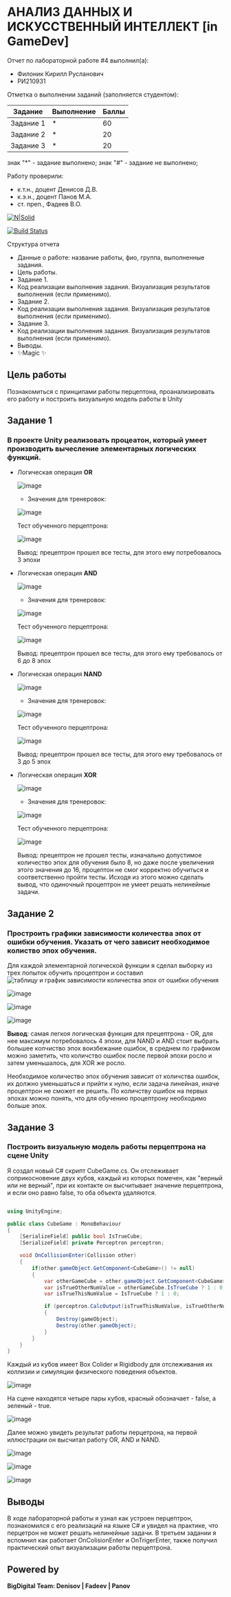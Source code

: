 # АНАЛИЗ ДАННЫХ И ИСКУССТВЕННЫЙ ИНТЕЛЛЕКТ [in GameDev]
Отчет по лабораторной работе #4 выполнил(а):
- Филоник Кирилл Русланович
- РИ210931

Отметка о выполнении заданий (заполняется студентом):

| Задание | Выполнение | Баллы |
| ------ | ------ | ------ |
| Задание 1 | * | 60 |
| Задание 2 | * | 20 |
| Задание 3 | * | 20 |

знак "*" - задание выполнено; знак "#" - задание не выполнено;

Работу проверили:
- к.т.н., доцент Денисов Д.В.
- к.э.н., доцент Панов М.А.
- ст. преп., Фадеев В.О.

[![N|Solid](https://cldup.com/dTxpPi9lDf.thumb.png)](https://nodesource.com/products/nsolid)

[![Build Status](https://travis-ci.org/joemccann/dillinger.svg?branch=master)](https://travis-ci.org/joemccann/dillinger)

Структура отчета

- Данные о работе: название работы, фио, группа, выполненные задания.
- Цель работы.
- Задание 1.
- Код реализации выполнения задания. Визуализация результатов выполнения (если применимо).
- Задание 2.
- Код реализации выполнения задания. Визуализация результатов выполнения (если применимо).
- Задание 3.
- Код реализации выполнения задания. Визуализация результатов выполнения (если применимо).
- Выводы.
- ✨Magic ✨

## Цель работы
Познакомиться с принципами работы перцептона, проанализировать его работу и построить визуальную модель работы в Unity

## Задание 1
### В проекте Unity реализовать процеатон, который умеет производить вычесление элементарных логических функций.

- Логическая операция **OR** 

  ![image](https://user-images.githubusercontent.com/105949115/209485282-e3b5020f-badc-45a0-98a6-1381b2a748ab.png)

  - Значения для тренеровок:
  
  ![image](https://user-images.githubusercontent.com/105949115/209484731-24f52868-3b97-4d7b-9c2f-f9c10cb142b9.png)
  
  Тест обученного перцептрона:
  
  ![image](https://user-images.githubusercontent.com/105949115/209484765-fd0caa0b-4f5c-4a51-ab63-7356bc1a7351.png)
  
  Вывод: прецептрон прошел все тесты, для этого ему потребовалось 3 эпохи


- Логическая операция **AND**

  ![image](https://user-images.githubusercontent.com/105949115/209485325-b484a904-856e-4bf2-a7a7-0890a188aa25.png)

  - Значения для тренеровок:
  
  ![image](https://user-images.githubusercontent.com/105949115/209485404-4b5e3d0d-ec76-470f-9531-4d4b0def625f.png)
  
  Тест обученного перцептрона:
  
  ![image](https://user-images.githubusercontent.com/105949115/209485399-aaf2f8d9-e3b3-4cad-88f7-66c003b4d841.png)
  
  Вывод: прецептрон прошел все тесты, для этого ему требовалось от 6 до 8 эпох

- Логическая операция **NAND**

  ![image](https://user-images.githubusercontent.com/105949115/209485444-33c95b38-50fb-4ca4-910b-7a4cf8d7ddbe.png)

  - Значения для тренеровок:
  
  ![image](https://user-images.githubusercontent.com/105949115/209485507-27c9467c-6a58-440a-b1c1-8eac9738781d.png)
  
  Тест обученного перцептрона:
  
  ![image](https://user-images.githubusercontent.com/105949115/209485499-c5546be6-6587-4f1c-8236-e5cad3f87f14.png)
  
  Вывод: прецептрон прошел все тесты, для этого ему требовалось от 3 до 5 эпох


- Логическая операция **XOR**

  ![image](https://user-images.githubusercontent.com/105949115/209485529-8d1347c6-59b2-4c8c-9ef1-40658ea2af64.png)

  - Значения для тренеровок:
  
  ![image](https://user-images.githubusercontent.com/105949115/209485634-312c293e-d42e-4d3b-b1fb-def1c216e75c.png)
  
  Тест обученного перцептрона:
  
  ![image](https://user-images.githubusercontent.com/105949115/209485624-4ba1db2a-3747-419d-bef2-ac7513e3ac6b.png)
  
  Вывод: прецептрон не прошел тесты, изначально допустимое количество эпох для обучения было 8, но даже после увеличения этого значения до 16, процептон не смог корректно обучиться и соответственно пройти тесты. Исходя из этого можно сделать вывод, что одиночный процептрон не умеет решать нелинейные задачи.


## Задание 2
### Простроить графики зависимости количества эпох от ошибки обучения. Указать от чего зависит необходимое колиство эпох обучения.

Для каждой элементарной логической функции я сделал выборку из трех попыток обучить процептрон и составил ![таблицу и график зависимости количества эпох от ошибки обучения](https://docs.google.com/spreadsheets/d/11GmiUibKbhMJujov385QJ8vmGHJKkuKN_cg7g2zHpcs/edit?usp=sharing)

![image](https://user-images.githubusercontent.com/105949115/209506258-9c704f65-1433-4a17-8412-4e0ca2f0fb82.png)

![image](https://user-images.githubusercontent.com/105949115/209505609-87d45926-2796-42cd-b487-a289364ba1e8.png)

![image](https://user-images.githubusercontent.com/105949115/209506040-4e0ff82a-268a-4e45-8020-f10f250ae2fa.png)

**Вывод**: самая легкоя логическая функция для прецептрона - OR, для нее максимум потребовалось 4 эпохи, для NAND и AND стоит выбрать большее колчиство эпох воизбежание ошибок, в среднем по графиком можно заметить, что количство ошибок после первой эпохи росло и затем уменьшалось, для XOR же росло.

Необходимое количество эпох обучения зависит от количства ошибок, их должно уменьшаться и прийти к нулю, если задача линейная, иначе процептрон не сможет ее решить. По количству ошибок на первых эпохах можно понять, что для обучению процептрону необходимо больше эпох.

## Задание 3
### Построить визуальную модель работы перцептрона на сцене Unity 

Я создал новый С# скрипт CubeGame.cs. Он отслеживает соприкосновение двух кубов, каждый из которых помечен, как "верный или не верный", при их контакте он высчитывает значение перцептрона, и если оно равно false, то оба объекта удаляются.

```cs

using UnityEngine;

public class CubeGame : MonoBehaviour
{
    [SerializeField] public bool IsTrueCube;
    [SerializeField] private Perceptron perceptron;

    void OnCollisionEnter(Collision other)
    {
        if(other.gameObject.GetComponent<CubeGame>() != null)
        {
            var otherGameCube = other.gameObject.GetComponent<CubeGame>();
            var isTrueOtherNumValue = otherGameCube.IsTrueCube ? 1 : 0;
            var isTrueThisNumValue = IsTrueCube ? 1 : 0;

            if (perceptron.CalcOutput(isTrueThisNumValue, isTrueOtherNumValue) == 0)
            {
                Destroy(gameObject);
                Destroy(other.gameObject);
            }
        }
    }
}

```

Каждый из кубов имеет Box Colider и Rigidbody для отслеживания их коллизии и симуляции физического поведения объектов.

![image](https://user-images.githubusercontent.com/105949115/209523065-dbec6d06-b103-4fb0-961e-d6e1469c7ab4.png)


На сцене находятся четыре пары кубов, красный обозначает - false, а зеленый - true.

![image](https://user-images.githubusercontent.com/105949115/209523217-319275fc-42f1-41a9-9471-551c8c1db31a.png)

Далее можно увидеть результат работы перцетрона, на первой иллюстрации он высчитал работу OR, AND и NAND.

![image](https://github.com/mushr0o0m/DA-in-GameDev-lab4/blob/main/OR.gif)

![image](https://github.com/mushr0o0m/DA-in-GameDev-lab4/blob/main/AND.gif)

![image](https://github.com/mushr0o0m/DA-in-GameDev-lab4/blob/main/NAND.gif)


## Выводы

В ходе лабораторной работы я узнал как устроен перцептрон, познакомился с его реализаций на языке C# и увидел на практике, что перцетрон не может решать нелинейные задачи. В третьем задании я вспомнил как работает OnColisionEnter и OnTrigerEnter, также получил практический опыт визуализации работы перцептрона.

## Powered by

**BigDigital Team: Denisov | Fadeev | Panov**
